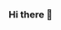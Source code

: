 ### Hi there 👋

<!--
**esma6/esma6** is a ✨ _special_ ✨ repository because its `README.md` (this file) appears on your GitHub profile.

I am an undergraduate student of computer engineering. I am a compatible team player and a good researcher. I am constantly trying to learn new things and improve myself. I like to follow the latest technology and watch innovation.

- 🔭 I’m currently working on ...
- 🌱 I’m currently learning .NET Core, React.js, C#
-👀 I’m interested in Backend and Frontend
- 📫 How to reach me: esmakaragulle25@gmail.com
![Github stats 1](https://github-readme-stats.vercel.app/api?username=esma6&show_icons=true&theme=gradient) 
![Github stats 2](https://github-readme-stats.vercel.app/api?username=esma6&show_icons=true&theme=radical)

-->
